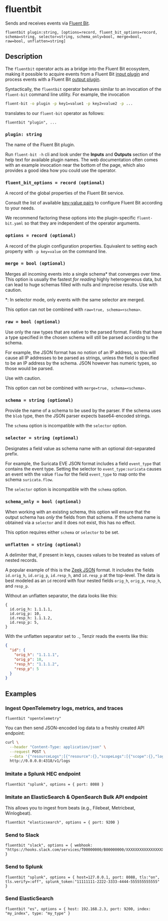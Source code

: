 # fluentbit

Sends and receives events via [Fluent Bit](https://docs.fluentbit.io/).

```tql
fluentbit plugin:string, [options=record, fluent_bit_options=record, schema=string, selector=string, schema_only=bool, merge=bool, raw=bool, unflatten=string]
```

## Description

The `fluentbit` operator acts as a bridge into the Fluent Bit ecosystem,
making it possible to acquire events from a Fluent Bit [input plugin][inputs]
and process events with a Fluent Bit [output plugin][outputs].

[inputs]: https://docs.fluentbit.io/manual/pipeline/inputs
[outputs]: https://docs.fluentbit.io/manual/pipeline/outputs

Syntactically, the `fluentbit` operator behaves similar to an invocation of the
`fluent-bit` command line utility. For example, the invocation

```bash
fluent-bit -o plugin -p key1=value1 -p key2=value2 -p ...
```

translates to our `fluent-bit` operator as follows:

```tql
fluentbit "plugin", ...
```

### `plugin: string`

The name of the Fluent Bit plugin.

Run `fluent-bit -h` cli  and look under the **Inputs** and **Outputs** section of the
help text for available plugin names. The web documentation often comes with an
example invocation near the bottom of the page, which also provides a good idea
how you could use the operator.

### `fluent_bit_options = record (optional)`

A record of the global properties of the Fluent Bit service.

Consult the list of available [key-value pairs][service-properties] to configure
Fluent Bit according to your needs.

[service-properties]: https://docs.fluentbit.io/manual/administration/configuring-fluent-bit/classic-mode/configuration-file#config_section

We recommend factoring these options into the plugin-specific `fluent-bit.yaml`
so that they are independent of the operator arguments.

### `options = record (optional)`

A record of the plugin configuration properties. Equivalent to setting each
property with `-p key=value` on the command line.

### `merge = bool (optional)`

Merges all incoming events into a single schema\* that converges over time. This
option is usually the fastest *for reading* highly heterogeneous data, but can lead
to huge schemas filled with nulls and imprecise results. Use with caution.

\*: In selector mode, only events with the same selector are merged.

This option can not be combined with `raw=true, schema=<schema>`.

### `raw = bool (optional)`

Use only the raw types that are native to the parsed format. Fields that have a type
specified in the chosen schema will still be parsed according to the schema.

For example, the JSON format has no notion of an IP address, so this will cause all IP addresses
to be parsed as strings, unless the field is specified to be an IP address by the schema.
JSON however has numeric types, so those would be parsed.

Use with caution.

This option can not be combined with `merge=true, schema=<schema>`.

### `schema = string (optional)`

Provide the name of a schema to be used by the parser. If the schema uses the
`blob` type, then the JSON parser expects base64-encoded strings.

The `schema` option is incompatible with the `selector` option.

### `selector = string (optional)`

Designates a field value as schema name with an optional dot-separated prefix.

For example, the Suricata EVE JSON format includes a field
`event_type` that contains the event type. Setting the selector to
`event_type:suricata` causes an event with the value `flow` for the field
`event_type` to map onto the schema `suricata.flow`.

The `selector` option is incompatible with the `schema` option.

### `schema_only = bool (optional)`

When working with an existing schema, this option will ensure that the output
schema has *only* the fields from that schema. If the schema name is obtained via a `selector`
and it does not exist, this has no effect.

This option requires either `schema` or `selector` to be set.

### `unflatten = string (optional)`

A delimiter that, if present in keys, causes values to be treated as values of
nested records.

A popular example of this is the [Zeek JSON](read_zeek_json.md) format. It includes
the fields `id.orig_h`, `id.orig_p`, `id.resp_h`, and `id.resp_p` at the
top-level. The data is best modeled as an `id` record with four nested fields
`orig_h`, `orig_p`, `resp_h`, and `resp_p`.

Without an unflatten separator, the data looks like this:

```tql
{
  id.orig_h: 1.1.1.1,
  id.orig_p: 10,
  id.resp_h: 1.1.1.2,
  id.resp_p: 5,
}
```

With the unflatten separator set to `.`, Tenzir reads the events like this:

```json
{
  "id": {
    "orig_h": "1.1.1.1",
    "orig_p": 10,
    "resp_h": "1.1.1.2",
    "resp_p": 5
  }
}
```
## Examples

### Ingest OpenTelemetry logs, metrics, and traces

```tql
fluentbit "opentelemetry"
```

You can then send JSON-encoded log data to a freshly created API endpoint:

```bash
curl \
  --header "Content-Type: application/json" \
  --request POST \
  --data '{"resourceLogs":[{"resource":{},"scopeLogs":[{"scope":{},"logRecords":[{"timeUnixNano":"1660296023390371588","body":{"stringValue":"{\"message\":\"dummy\"}"},"traceId":"","spanId":""}]}]}]}' \
  http://0.0.0.0:4318/v1/logs
```

### Imitate a Splunk HEC endpoint

```tql
fluentbit "splunk", options = { port: 8088 }
```

### Imitate an ElasticSearch & OpenSearch Bulk API endpoint

This allows you to ingest from beats (e.g., Filebeat, Metricbeat, Winlogbeat).

```tql
fluentbit "elasticsearch", options = { port: 9200 }
```

### Send to Slack

```tql
fluentbit "slack", options = { webhook: "https://hooks.slack.com/services/T00000000/B00000000/XXXXXXXXXXXXXXXXXXXXXXXX" }
```

### Send to Splunk

```tql
fluentbit "splunk", options = { host=127.0.0.1, port: 8088, tls:"on", tls.verify=:off", splunk_token:"11111111-2222-3333-4444-555555555555" }
```

### Send ElasticSearch

```tql
fluentbit "es", options = { host: 192.168.2.3, port: 9200, index: "my_index", type: "my_type" }
```
